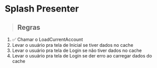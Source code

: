 # Splash Presenter

> ## Regras
1. ✅ Chamar o LoadCurrentAccount
2. Levar o usuário pra tela de Inicial se tiver dados no cache
3. Levar o usuário pra tela de Login se não tiver dados no cache
4. Levar o usuário pra tela de Login se der erro ao carregar dados do cache